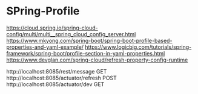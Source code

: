 # SPring-Profile

https://cloud.spring.io/spring-cloud-config/multi/multi__spring_cloud_config_server.html
https://www.mkyong.com/spring-boot/spring-boot-profile-based-properties-and-yaml-example/
https://www.logicbig.com/tutorials/spring-framework/spring-boot/profile-section-in-yaml-properties.html	
https://www.devglan.com/spring-cloud/refresh-property-config-runtime

http://localhost:8085/rest/message    GET
http://localhost:8085/actuator/refresh    POST
http://localhost:8085/actuator/dev    GET
